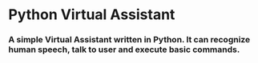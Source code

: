 # Python Virtual Assistant

### A simple Virtual Assistant written in Python. It can recognize human speech, talk to user and execute basic commands.